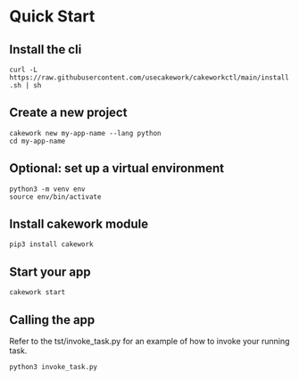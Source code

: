 # Quick Start #
## Install the cli ##
`curl -L https://raw.githubusercontent.com/usecakework/cakeworkctl/main/install.sh | sh`

## Create a new project ##
``` 
cakework new my-app-name --lang python
cd my-app-name
```

## Optional: set up a virtual environment ##
```
python3 -m venv env
source env/bin/activate
```

## Install cakework module ##
`pip3 install cakework`

## Start your app ##
`cakework start`

## Calling the app ##
Refer to the tst/invoke_task.py for an example of how to invoke your running task.
```
python3 invoke_task.py
```

